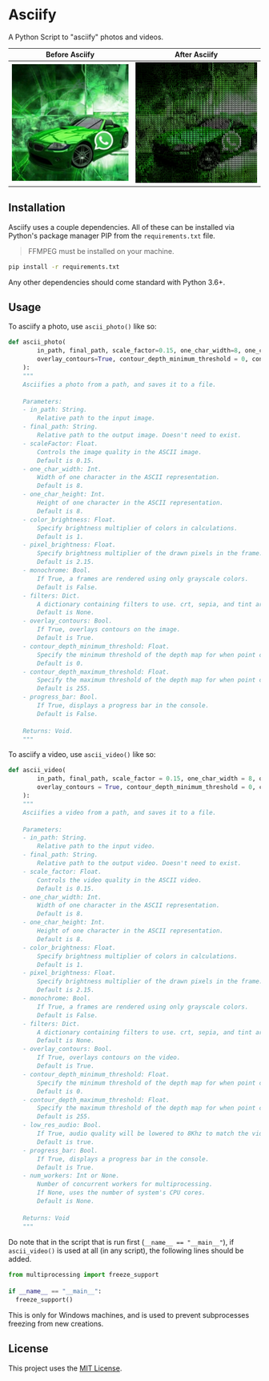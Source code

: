 # Asciify
A Python Script to "asciify" photos and videos.

Before Asciify| After Asciify
:-:|:-:
![Pre-Asciify](https://github.com/TheNebulo/Asciify/blob/main/photo_pre.jpg?raw=true) | ![Post-Asciify](https://github.com/TheNebulo/Asciify/blob/main/photo_post.png?raw=true) 



## Installation

Asciify uses a couple dependencies. All of these can be installed via Python's package manager PIP from the `requirements.txt` file.

> FFMPEG must be installed on your machine.

```bash
pip install -r requirements.txt
```

Any other dependencies should come standard with Python 3.6+.

## Usage

To asciify a photo, use `ascii_photo()` like so:

```python
def ascii_photo(
        in_path, final_path, scale_factor=0.15, one_char_width=8, one_char_height=8, color_brightness=1, pixel_brightness=2.15, monochrome=False, filters=None,
        overlay_contours=True, contour_depth_minimum_threshold = 0, contour_depth_maximum_threshold = 255, progress_bar=False
    ):
    """
    Asciifies a photo from a path, and saves it to a file.

    Parameters:
    - in_path: String.
        Relative path to the input image.
    - final_path: String.
        Relative path to the output image. Doesn't need to exist.
    - scaleFactor: Float.
        Controls the image quality in the ASCII image.
        Default is 0.15.
    - one_char_width: Int.
        Width of one character in the ASCII representation.
        Default is 8.
    - one_char_height: Int.
        Height of one character in the ASCII representation.
        Default is 8.
    - color_brightness: Float.
        Specify brightness multiplier of colors in calculations.
        Default is 1.
    - pixel_brightness: Float.
        Specify brightness multiplier of the drawn pixels in the frame.
        Default is 2.15.
    - monochrome: Bool.
        If True, a frames are rendered using only grayscale colors.
        Default is False.
    - filters: Dict.
        A dictionary containing filters to use. crt, sepia, and tint are boolean keys, and tint requires a tint_color key with a color tuple (0-255).
        Default is None.
    - overlay_contours: Bool.
        If True, overlays contours on the image.
        Default is True.
    - contour_depth_minimum_threshold: Float.
        Specify the minimum threshold of the depth map for when point contours are drawn. Must be between (0-255).
        Default is 0.
    - contour_depth_maximum_threshold: Float.
        Specify the maximum threshold of the depth map for when point contours are drawn. Must be between (0-255).
        Default is 255.
    - progress_bar: Bool.
        If True, displays a progress bar in the console.
        Default is False.
        
    Returns: Void.
    """
```

To asciify a video, use `ascii_video()` like so:

```python
def ascii_video(
        in_path, final_path, scale_factor = 0.15, one_char_width = 8, one_char_height = 8, color_brightness=1, pixel_brightness=2.15, monochrome=False, filters=None,
        overlay_contours = True, contour_depth_minimum_threshold = 0, contour_depth_maximum_threshold = 255, low_res_audio = True, progress_bar = True, num_workers=None
    ):
    """
    Asciifies a video from a path, and saves it to a file.

    Parameters:
    - in_path: String.
        Relative path to the input video.
    - final_path: String.
        Relative path to the output video. Doesn't need to exist.
    - scale_factor: Float.
        Controls the video quality in the ASCII video.
        Default is 0.15.
    - one_char_width: Int.
        Width of one character in the ASCII representation.
        Default is 8.
    - one_char_height: Int.
        Height of one character in the ASCII representation.
        Default is 8.
    - color_brightness: Float.
        Specify brightness multiplier of colors in calculations.
        Default is 1.
    - pixel_brightness: Float.
        Specify brightness multiplier of the drawn pixels in the frame.
        Default is 2.15.
    - monochrome: Bool.
        If True, a frames are rendered using only grayscale colors.
        Default is False.
    - filters: Dict.
        A dictionary containing filters to use. crt, sepia, and tint are boolean keys, and tint requires a tint_color key with a color tuple (0-255).
        Default is None.
    - overlay_contours: Bool.
        If True, overlays contours on the video.
        Default is True.
    - contour_depth_minimum_threshold: Float.
        Specify the minimum threshold of the depth map for when point contours are drawn. Must be between (0-255).
        Default is 0.
    - contour_depth_maximum_threshold: Float.
        Specify the maximum threshold of the depth map for when point contours are drawn. Must be between (0-255).
        Default is 255.
    - low_res_audio: Bool.
        If True, audio quality will be lowered to 8Khz to match the video.
        Default is true.
    - progress_bar: Bool.
        If True, displays a progress bar in the console.
        Default is True.
    - num_workers: Int or None.
        Number of concurrent workers for multiprocessing.
        If None, uses the number of system's CPU cores.
        Default is None.
        
    Returns: Void
    """
```

Do note that in the script that is run first (`__name__ == "__main__"`), if `ascii_video()` is used at all (in any script), the following lines should be added.

```python
from multiprocessing import freeze_support

if __name__ == "__main__":
  freeze_support()
```

This is only for Windows machines, and is used to prevent subprocesses freezing from new creations.

## License
This project uses the [MIT License](https://choosealicense.com/licenses/mit/).
